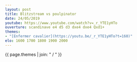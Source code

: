 ```yaml
---
layout: post
title: Blitzstream vs poulpinator
date: 24/05/2019
youtube: https://www.youtube.com/watch?v=_r_YTE1yHTo
ouverture: scandinave e4 d5 d3 dxe4 dxe4 Qxd1+
themes:
- "[Enfermer cavalier](https://youtu.be/_r_YTE1yHTo?t=160)"
elo: 1600 1700 1800 1900 2000
---
```


{{ page.themes | join: " / " }}
